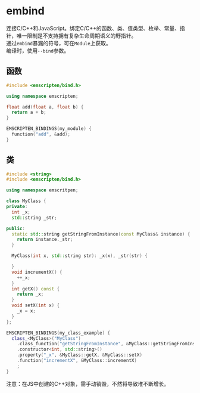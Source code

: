 # embind

连接C/C++和JavaScript。绑定C/C++的函数、类、值类型、枚举、常量、指针，唯一限制是不支持拥有复杂生命周期语义的野指针。\
通过`embind`暴漏的符号，可在`Module`上获取。\
编译时，使用`--bind`参数。

## 函数

```cpp
#include <emscripten/bind.h>

using namespace emscripten;

float add(float a, float b) {
  return a + b;
}

EMSCRIPTEN_BINDINGS(my_module) {
  function("add", &add);
}
```

## 类

```cpp
#include <string>
#include <emscripten/bind.h>

using namespace emscritpen;

class MyClass {
private:
  int _x;
  std::string _str;

public:
  static std::string getStringFromInstance(const MyClass& instance) {
    return instance._str;
  }

  MyClass(int x, std::string str): _x(x), _str(str) {

  }
  void incrementX() {
    ++_x;
  }
  int getX() const {
    return _x;
  }
  void setX(int x) {
    _x = x;
  }
};

EMSCRIPTEN_BINDINGS(my_class_example) {
  class_<MyClass>("MyClass")
    .class_function("getStringFromInstance", &MyClass::getStringFromInstance)
    .constructor<int, std::string>()
    .property("_x", &MyClass::getX, &MyClass::setX)
    .function("incrementX", &MyClass::incrementX)
    ;
}
```

注意：在JS中创建的C++对象，需手动销毁，不然将导致堆不断增长。
